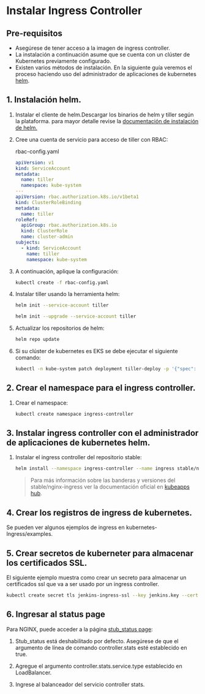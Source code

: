 # Instalar Ingress Controller

## Pre-requisitos

- Asegúrese de tener acceso a la imagen de ingress controller.
- La instalación a continuación asume que se cuenta con un clúster de Kubernetes previamente configurado.
- Existen varios métodos de instalación. En la siguiente guía veremos el proceso haciendo uso del administrador de aplicaciones de kubernetes [helm](https://helm.sh/docs/).

## 1. Instalación helm.

1. Instalar el cliente de helm.Descargar los binarios de helm y tiller según la plataforma. para mayor detalle revise la [documentación de instalación de helm.](https://helm.sh/docs/using_helm/#installing-helm)

2. Cree una cuenta de servicio para acceso de tiller con RBAC: 

   rbac-config.yaml

   ```yaml
   apiVersion: v1
   kind: ServiceAccount
   metadata:
     name: tiller
     namespace: kube-system
   ---
   apiVersion: rbac.authorization.k8s.io/v1beta1
   kind: ClusterRoleBinding
   metadata:
     name: tiller
   roleRef:
     apiGroup: rbac.authorization.k8s.io
     kind: ClusterRole
     name: cluster-admin
   subjects:
     - kind: ServiceAccount
       name: tiller
       namespace: kube-system
   ```

3. A continuación, aplique la configuración:

   ```bash
   kubectl create -f rbac-config.yaml
   ```

4. Instalar tiller usando la herramienta helm:

   ```bash
   helm init --service-account tiller
   ```

   ```bash
   helm init --upgrade --service-account tiller
   ```

5. Actualizar los repositorios de helm:

   ```bash
   helm repo update
   ```

6. Si su clúster de kubernetes es EKS se debe ejecutar el siguiente comando:

   ```bash
   kubectl -n kube-system patch deployment tiller-deploy -p '{"spec": {"template": {"spec": {"automountServiceAccountToken": true}}}}'
   ```



## 2. Crear el namespace para el ingress controller.

1. Crear el namespace:

   ```bash
   kubectl create namespace ingress-controller
   ```

## 3. Instalar ingress controller con el administrador de aplicaciones de kubernetes helm.

1. Instalar el ingress controller del repositorio stable:

   ```bash
   helm install --namespace ingress-controller --name ingress stable/nginx-ingress --set rbac.create=true --set rbac.createRole=true --set rbac.createClusterRole=true --set controller.stats.enabled=true
   ```

   > Para más información sobre las banderas y versiones del stable/nginx-ingress ver la documentación oficial en [kubeapps hub](https://hub.kubeapps.com/charts/stable/nginx-ingress).

## 4. Crear los registros de ingress de kubernetes.

Se pueden ver algunos ejemplos de ingress en kubernetes-Ingress/examples.

## 5. Crear secretos de kuberneter para almacenar los certificados SSL.

El siguiente ejemplo muestra como crear un secreto para almacenar un certificados ssl que va a ser usado por un ingress controller.

```bash
kubectl create secret tls jenkins-ingress-ssl --key jenkins.key --cert jenkins.crt -n jenkins-example
```

## 6. Ingresar al status page

Para NGINX, puede acceder a la página  [stub_status page](http://nginx.org/en/docs/http/ngx_http_stub_status_module.html):

1. Stub_status está deshabilitado por defecto. Asegúrese de que el argumento de línea de comando controller.stats esté establecido en true.

2. Agregue el argumento controller.stats.service.type establecido en LoadBalancer.
3. Ingrese al balanceador del servicio controller stats.